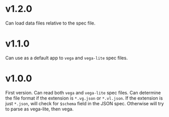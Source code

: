 # v1.2.0

Can load data files relative to the spec file.

# v1.1.0

Can use as a default app to `vega` and `vega-lite` spec files.

# v1.0.0

First version. Can read both `vega` and `vega-lite` spec files.
Can determine the file format if the extension is `*.vg.json` or `*.vl.json`.
If the extension is just `*.json`, will check for `$schema` field in the JSON spec.
Otherwise will try to parse as vega-lite, then vega.
